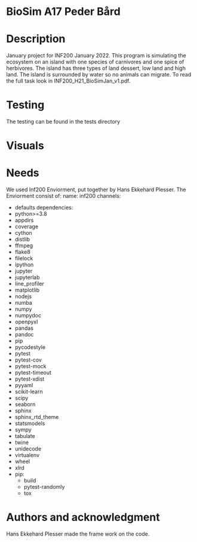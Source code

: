 # BioSim A17 Peder Bård

# Description
January project for INF200 January 2022. This program is simulating the ecosystem on an island with one species of carnivores and one spice of herbivores. The island has three types of land dessert, low land and high land. The island is surrounded by water so no animals can migrate. To read the full task look in INF200_H21_BioSimJan_v1.pdf.


# Testing
The testing can be found in the tests directory 

# Visuals


# Needs
We used Inf200 Enviorment, put together by Hans Ekkehard Plesser.
The Enviorment consist of: 
name: inf200
channels:
  - defaults
dependencies:
  - python>=3.8
  - appdirs
  - coverage
  - cython
  - distlib
  - ffmpeg
  - flake8
  - filelock
  - ipython
  - jupyter
  - jupyterlab
  - line_profiler
  - matplotlib
  - nodejs
  - numba
  - numpy
  - numpydoc
  - openpyxl
  - pandas
  - pandoc
  - pip
  - pycodestyle
  - pytest
  - pytest-cov
  - pytest-mock
  - pytest-timeout
  - pytest-xdist
  - pyyaml
  - scikit-learn
  - scipy
  - seaborn
  - sphinx
  - sphinx_rtd_theme
  - statsmodels
  - sympy
  - tabulate
  - twine
  - unidecode
  - virtualenv
  - wheel
  - xlrd
  - pip:
    - build
    - pytest-randomly
    - tox



# Authors and acknowledgment
Hans Ekkehard Plesser made the frame work on the code. 

